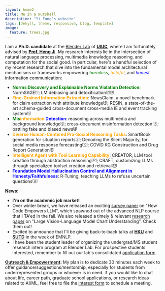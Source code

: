 ```yaml
---
layout: home2
title: Me in a Nutshell
description: "Yi Fung's website"
tags: [Jekyll, theme, responsive, blog, template]
image:
  feature: trees.jpg
---
```


I am a <b>Ph.D. candidate</b> at the <a href="https://blender.cs.illinois.edu/" target="_blank">Blender Lab</a> of <a href="https://cs.illinois.edu/" target="_blank"><b>UIUC</b></a>, where I am fortunately advised by <a href="https://blender.cs.illinois.edu/hengji.html" target="_blank"><b>Prof. Heng Ji</b></a>. My research interests lie in the intersection of natural language processing, multimedia knowledge reasoning, and computation for the social good. In particular, here's a handful selection of my recent research that dive into the fundamental model architectural mechanisms or frameworks empowering <i><font color="green">harmless</font></i>, <i><font color="orange">helpful</font></i>, and <i><font color="blue">honest</font></i> information communication:
* <b><font color="green">Norms Discovery and Explainable Norms Violation Detection</font></b>: NormSAGE<sup><sub>[<a href="https://arxiv.org/abs/2210.08604" target="_blank">1</a>]</sub></sup>; LM debiasing and detoxification<sup><sub>[<a href="https://arxiv.org/abs/2305.12798" target="_blank">2</a>]</sub></sup><sup><sub>[<a href="https://ojs.aaai.org/index.php/AAAI/article/view/26279" target="_blank">3</a>]</sub></sup>
* <b><font color="orange">Fine-Grained Information Extraction</font></b>: NewsClaim, a novel benchmark for claim extraction with attribute knowledge<sup><sub>[<a href="https://arxiv.org/abs/2112.08544" target="_blank">4</a>]</sub></sup>; RESIN, a state-of-the-art schema-guided cross-document cross-media IE and event tracking system<sup><sub>[<a href="https://aclanthology.org/2021.naacl-demos.16/" target="_blank">5</a>]</sub></sup>
* <b><font color="green">Mis</font><font color="orange">information</font> <font color="blue">Detection</font></b>: reasoning across multimedia and background knowledge<sup><sub>[<a href="http://scholar.google.es/citations?user=eUae2K0AAAAJ" target="_blank">6</a>]</sub></sup>; cross-document misinformation detection <sup><sub>[<a href="https://aclanthology.org/2022.naacl-main.40/" target="_blank">7</a>]</sub></sup>; battling fake and biased news<sup><sub>[<a href="https://dl.acm.org/doi/abs/10.1145/3534678.3542615" target="_blank">8</a>]</sub></sup>
* <b><font color="orange">Diverse Human-Centered Pro-Social Reasoning Tasks</font></b>: SmartBook generation for situation reports<sup><sub>[<a href="https://arxiv.org/pdf/2303.14337.pdf" target="_blank">9</a>]</sub></sup>; Decoding the Silent Majority, for social media response forecasting<sup><sub>[<a href="https://arxiv.org/pdf/2310.13297.pdf" target="_blank">10</a>]</sub></sup>; COVID KG Construction and Drug Report Generation<sup><sub>[<a href="https://aclanthology.org/2021.naacl-demos.8/" target="_blank">11</a>]</sub></sup>
* <b><font color="orange">Intelligent Agent with Tool Learning Capability</font></b>: CREATOR, LLM tool creation through abstraction reasoning<sup><sub>[<a href="https://arxiv.org/pdf/2305.14318.pdf" target="_blank">12</a>]</sub></sup>; CRAFT, customizing LLMs through specialized toolset creation and retrieval<sup><sub>[<a href="https://arxiv.org/abs/2309.17428" target="_blank">13</a>]</sub></sup>
* <b><font color="blue">Foundation Model Hallucination Control and Alignment in Honesty/Faithfulness</font></b>: R-Tuning, teaching LLMs to refuse uncertain questions<sup><sub>[<a href="https://arxiv.org/abs/2311.09677" target="_blank">14</a>]</sub></sup>

<b><u>News</u>:</b> 
* <b>I'm on the academic job market!</b>
* Over winter break, we have released an exciting <a href="https://arxiv.org/abs/2401.00812" target="_blank">survey paper</a> on "How Code Empowers LLM", which spawned out of the advanced NLP course that I TA'ed in the fall. We also released a timely & relevant <a href="https://arxiv.org/pdf/2312.10160.pdf" target="_blank">research paper</A> on "Large Vision-Language Model Chart Understanding". Check them out!
* Excited to announce that I'll be giving back-to-back talks at <a href="https://hkunlp.github.io/" target="_blank"><b>HKU</b></a> and <a href="https://www.sutd.edu.sg/" target="_blank"><b>SUTD</b></a> in the week of EMNLP. 
* I have been the student leader of organizing the undergrad/MS student research intern program at Blender Lab. For prospective students interested, remember to fill out our lab's consolidated <a href="https://forms.gle/fzUeXJvkNB6jM6sU6" target="_blank">application form</a>.

<b><u>Outreach & Empowerment</u>:</b> 
My plan is to dedicate 30 minutes each week to offer guidance/suggestions/mentorship, especially for students from underrepresented groups or whoever is in need. If you would like to chat about life, career path, graduate school applications, or research ideas related to AI/ML, feel free to file the <a href="https://forms.gle/HXmQ1eHYcx1MgNwp7" target="_blank">interest form</a> to schedule a meeting.
